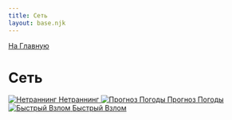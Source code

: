 ```yaml
---
title: Сеть
layout: base.njk
---
```

<a href="{{ '/' | url }}" class="return-link">На Главную</a>
# Сеть

<div class="tile-grid">
  <a href="{{ '/net/netrun/' | url }}" class="tile-button">
    <img src="{{ '/images/content/net/netrun.png' | url }}" alt="Нетраннинг" />
    <span>Нетраннинг</span>
  </a>
  <a href="{{ '/net/weather/' | url }}" class="tile-button">
    <img src="{{ '/images/content/net/weather.png' | url }}" alt="Прогноз Погоды" />
    <span>Прогноз Погоды</span>
  </a>
  <a href="{{ '/net/quick_hacks/' | url }}" class="tile-button">
    <img src="{{ '/images/content/net/quick_hacks.png' | url }}" alt="Быстрый Взлом" />
    <span>Быстрый Взлом</span>
  </a>
</div>
